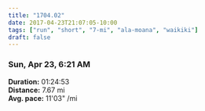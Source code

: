 ```yaml
---
title: "1704.02"
date: 2017-04-23T21:07:05-10:00
tags: ["run", "short", "7-mi", "ala-moana", "waikiki"]
draft: false
---
```


### Sun, Apr 23, 6:21 AM

**Duration:** 01:24:53  
**Distance:** 7.67 mi  
**Avg. pace:** 11'03" /mi